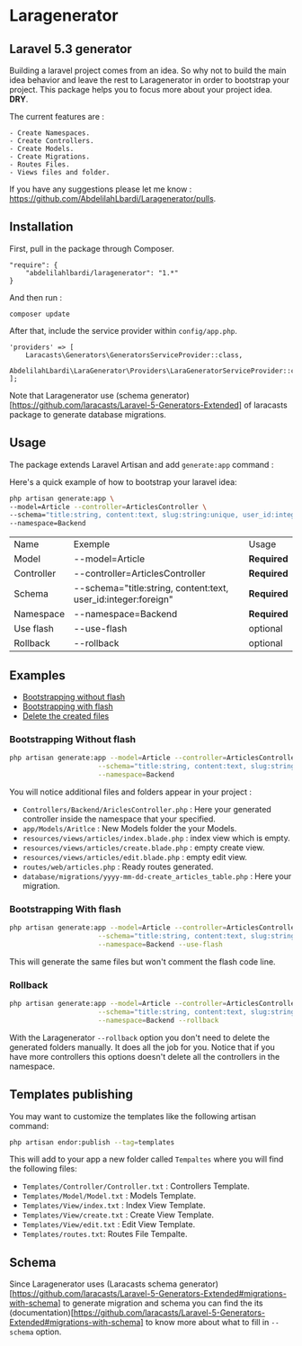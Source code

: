 # Laragenerator

## Laravel 5.3 generator

Building a laravel project comes from an idea. So why not to build the main idea behavior and leave the rest to Laragenerator in order to bootstrap your project. 
This package helps you to focus more about your project idea. <b>DRY</b>.

The current features are :
````
- Create Namespaces.
- Create Controllers.
- Create Models.
- Create Migrations.
- Routes Files.
- Views files and folder.
````

If you have any suggestions please let me know : https://github.com/AbdelilahLbardi/Laragenerator/pulls.

## Installation

First, pull in the package through Composer.

```
"require": {
    "abdelilahlbardi/laragenerator": "1.*"
}
```

And then run :

```
composer update
```

After that, include the service provider within `config/app.php`.

```
'providers' => [
    Laracasts\Generators\GeneratorsServiceProvider::class,
    AbdelilahLbardi\LaraGenerator\Providers\LaraGeneratorServiceProvider::class,
];
```

Note that Laragenerator use (schema generator)[https://github.com/laracasts/Laravel-5-Generators-Extended] of laracasts package to generate database migrations.

## Usage

The package extends Laravel Artisan and add `generate:app` command :

Here's a quick example of how to bootstrap your laravel idea:

```bash
php artisan generate:app \
--model=Article --controller=ArticlesController \
--schema="title:string, content:text, slug:string:unique, user_id:integer:foreign" \
--namespace=Backend
```

<table>
	<tr>
		<td>Name</td>
		<td>Exemple</td>
		<td>Usage</td>
	</tr>
	<tr>
		<td>Model</td>
		<td>--model=Article</td>
		<td><b>Required</b></td>
	</tr>
	<tr>
		<td>Controller</td>
		<td>--controller=ArticlesController</td>
		<td><b>Required</b></td>
	</tr>
	<tr>
		<td>Schema</td>
		<td>--schema="title:string, content:text, user_id:integer:foreign"</td>
		<td><b>Required</b></td>
	</tr>
	<tr>
		<td>Namespace</td>
		<td>--namespace=Backend</td>
		<td><b>Required</b></td>
	</tr>
	<tr>
		<td>Use flash</td>
		<td>--use-flash</td>
		<td>optional</td>
	</tr>
	<tr>
		<td>Rollback</td>
		<td>--rollback</td>
		<td>optional</td>
	</tr>
</table>

## Examples

- [Bootstrapping without flash](#bootstrapping-without-flash)
- [Bootstrapping with flash](#bootstrapping-with-flash)
- [Delete the created files](#rollback)


### Bootstrapping Without flash
  ```bash
php artisan generate:app --model=Article --controller=ArticlesController \
                        --schema="title:string, content:text, slug:string:unique, user_id:integer:foreign" \
                        --namespace=Backend
```
You will notice additional files and folders appear in your project :

 - `Controllers/Backend/AriclesController.php` : Here your generated controller inside the namespace that your specified.
 - `app/Models/Aritlce` : New Models folder the your Models.
 - `resources/views/articles/index.blade.php` : index view which is empty.
 - `resources/views/articles/create.blade.php` : empty create view.
 - `resources/views/articles/edit.blade.php` : empty edit view.
 - `routes/web/articles.php` : Ready routes generated.
 - `database/migrations/yyyy-mm-dd-create_articles_table.php` : Here your migration.


### Bootstrapping With flash
  ```bash
php artisan generate:app --model=Article --controller=ArticlesController \
                        --schema="title:string, content:text, slug:string:unique, user_id:integer:foreign" \
                        --namespace=Backend --use-flash
```
This will generate the same files but won't comment the flash code line.

### Rollback

  ```bash
php artisan generate:app --model=Article --controller=ArticlesController \
                        --schema="title:string, content:text, slug:string:unique, user_id:integer:foreign" \
                        --namespace=Backend --rollback
```
With the Laragenerator `--rollback` option you don't need to delete the generated folders manually. It does all the job for you.
Notice that if you have more controllers this options doesn't delete all the controllers in the namespace.

## Templates publishing

You may want to customize the templates like the following artisan command:

```bash
php artisan endor:publish --tag=templates
```

This will add to your app a new folder called `Tempaltes` where you will find the following files:

 - `Templates/Controller/Controller.txt` : Controllers Template.
 - `Templates/Model/Model.txt` : Models Template.
 - `Templates/View/index.txt` : Index View Template.
 - `Templates/View/create.txt` : Create View Template.
 - `Templates/View/edit.txt` : Edit View Template.
 - `Templates/routes.txt`: Routes File Tempalte.

## Schema

Since Laragenerator uses (Laracasts schema generator)[https://github.com/laracasts/Laravel-5-Generators-Extended#migrations-with-schema] to generate migration and schema you can find the its (documentation)[https://github.com/laracasts/Laravel-5-Generators-Extended#migrations-with-schema] to know more about what to fill in `--schema` option.
